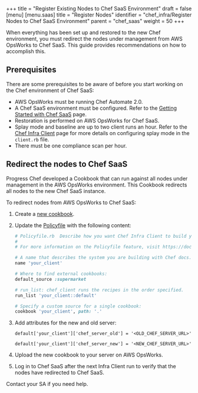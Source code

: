 +++
title = "Register Existing Nodes to Chef SaaS Environment"
draft = false
[menu]
  [menu.saas]
    title = "Register Nodes"
    identifier = "chef_infra/Register Nodes to Chef SaaS Environment"
    parent = "chef_saas"
    weight = 50
+++

When everything has been set up and restored to the new Chef environment, you must redirect the nodes under management from AWS OpsWorks to Chef SaaS. This guide provides recommendations on how to accomplish this.

## Prerequisites

There are some prerequisites to be aware of before you start working on the Chef environment of Chef SaaS:

- AWS OpsWorks must be running Chef Automate 2.0.
- A Chef SaaS environment must be configured. Refer to the [Getting Started with Chef SaaS](/saas/get_started/) page.
- Restoration is performed on AWS OpsWorks for Chef SaaS.
- Splay mode and baseline are up to two client runs an hour. Refer to the [Chef Infra Client](/ctl_chef_client/) page for more details on configuring splay mode in the `client.rb` file.
- There must be one compliance scan per hour.

## Redirect the nodes to Chef SaaS

Progress Chef developed a Cookbook that can run against all nodes under management in the AWS OpsWorks environment. This Cookbook redirects all nodes to the new Chef SaaS instance.

To redirect nodes from AWS OpsWorks to Chef SaaS:

1. Create a [new cookbook](/cookbooks/#generate-a-cookbook).
1. Update the [Policyfile](/config_rb_policyfile/) with the following content:

    ```ruby
    # Policyfile.rb  Describe how you want Chef Infra Client to build your system.
    #
    # For more information on the Policyfile feature, visit https://docs.chef.io/policyfile

    # A name that describes the system you are building with Chef docs.
    name 'your_client'

    # Where to find external cookbooks:
    default_source :supermarket

    # run_list: chef_client runs the recipes in the order specified.
    run_list 'your_client::default'

    # Specify a custom source for a single cookbook:
    cookbook 'your_client', path: '.'
    ```

1. Add attributes for the new and old server:

    `default['your_client']['chef_server_old'] = '<OLD_CHEF_SERVER_URL>'`

    `default['your_client']['chef_server_new'] = '<NEW_CHEF_SERVER_URL>'`

1. Upload the new cookbook to your server on AWS OpsWorks.
1. Log in to Chef SaaS after the next Infra Client run to verify that the nodes have redirected to Chef SaaS.

Contact your SA if you need help.
